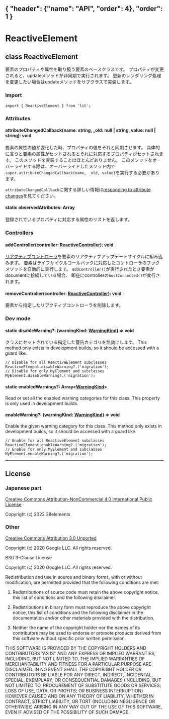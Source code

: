 { "header": {"name": "API", "order": 4}, "order": 1 }
---
# ReactiveElement

## class ReactiveElement

要素のプロパティや属性を取り扱う要素のベースクラスです。
プロパティが変更されると、updateメソッドが非同期で実行されます。
更新のレンダリング処理を変更したい場合はupdateメソッドをサブクラスで実装します。

### Import

```
import { ReactiveElement } from 'lit';
```

### Attributes

#### attributeChangedCallback(name: string, _old: null | string, value: null | string): void

要素の属性の値が変化した時、プロパティの値をそれと同期させます。
具体的に言うと要素の属性がセットされるとそれに対応するプロパティがセットされます。
このメソッドを実装することはほとんどありません。
このメソッドをオーバーライドする際は、オーバーライドしたメソッド内で`super.attributeChangedCallback(name, _old, value)`を実行する必要があります。

`attributeChangedCallback`に関する詳しい情報は[responding to attribute changes](https://developer.mozilla.org/en-US/docs/Web/API/Web_components/Using_custom_elements#responding_to_attribute_changes)を見てください。

#### static observedAttributes: Array<string>

登録されているプロパティに対応する属性のリストを返します。

### Controllers

#### addController(controller: [ReactiveController](https://lit.dev/docs/api/controllers/#ReactiveController)): void

[リアクティブコントローラ](https://japanese-document.github.io/lit/composition-controllers.html)を要素のリアクティブアップデートサイクルに組み込みます。
要素はライフサイクルコールバックに対応したコントローラのフックメソッドを自動的に実行します。
`addController()`が実行されたとき要素がdocumentに接続している場合、
即座にcontrollerの`hostConnected()`が実行されます。

#### removeController(controller: [ReactiveController](https://lit.dev/docs/api/controllers/#ReactiveController)): void

要素から指定したリアクティブコントローラを削除します。

### Dev mode

#### static disableWarning?: (warningKind: [WarningKind](https://lit.dev/docs/api/misc/#WarningKind)) => void

クラスにセットされている指定した警告カテゴリを無効にします。
This method only exists in development builds, so it should be accessed with a guard like.

```
// Disable for all ReactiveElement subclasses
ReactiveElement.disableWarning?.('migration');
// Disable for only MyElement and subclasses
MyElement.disableWarning?.('migration');
```

#### static enabledWarnings?: Array<[WarningKind](https://lit.dev/docs/api/misc#WarningKind)>

Read or set all the enabled warning categories for this class.
This property is only used in development builds.

#### enableWarning?: (warningKind: [WarningKind](https://lit.dev/docs/api/misc#WarningKind)) => void

Enable the given warning category for this class.
This method only exists in development builds, so it should be accessed with a guard like.

```
// Enable for all ReactiveElement subclasses
ReactiveElement.enableWarning?.('migration');
// Enable for only MyElement and subclasses
MyElement.enableWarning?.('migration');
```

---

## License

### Japanese part

[Creative Commons Attribution-NonCommercial 4.0 International Public License](https://creativecommons.org/licenses/by-nc/4.0/legalcode)

Copyright (c) 2022 38elements

### Other

[Creative Commons Attribution 3.0 Unported](https://creativecommons.org/licenses/by/3.0/deed.en)

Copyright (c) 2020 Google LLC. All rights reserved.

BSD 3-Clause License

Copyright (c) 2020 Google LLC. All rights reserved.

Redistribution and use in source and binary forms, with or without
modification, are permitted provided that the following conditions are met:

1. Redistributions of source code must retain the above copyright notice, this
   list of conditions and the following disclaimer.

2. Redistributions in binary form must reproduce the above copyright notice,
   this list of conditions and the following disclaimer in the documentation
   and/or other materials provided with the distribution.

3. Neither the name of the copyright holder nor the names of its
   contributors may be used to endorse or promote products derived from
   this software without specific prior written permission.

THIS SOFTWARE IS PROVIDED BY THE COPYRIGHT HOLDERS AND CONTRIBUTORS "AS IS"
AND ANY EXPRESS OR IMPLIED WARRANTIES, INCLUDING, BUT NOT LIMITED TO, THE
IMPLIED WARRANTIES OF MERCHANTABILITY AND FITNESS FOR A PARTICULAR PURPOSE ARE
DISCLAIMED. IN NO EVENT SHALL THE COPYRIGHT HOLDER OR CONTRIBUTORS BE LIABLE
FOR ANY DIRECT, INDIRECT, INCIDENTAL, SPECIAL, EXEMPLARY, OR CONSEQUENTIAL
DAMAGES (INCLUDING, BUT NOT LIMITED TO, PROCUREMENT OF SUBSTITUTE GOODS OR
SERVICES; LOSS OF USE, DATA, OR PROFITS; OR BUSINESS INTERRUPTION) HOWEVER
CAUSED AND ON ANY THEORY OF LIABILITY, WHETHER IN CONTRACT, STRICT LIABILITY,
OR TORT (INCLUDING NEGLIGENCE OR OTHERWISE) ARISING IN ANY WAY OUT OF THE USE
OF THIS SOFTWARE, EVEN IF ADVISED OF THE POSSIBILITY OF SUCH DAMAGE.